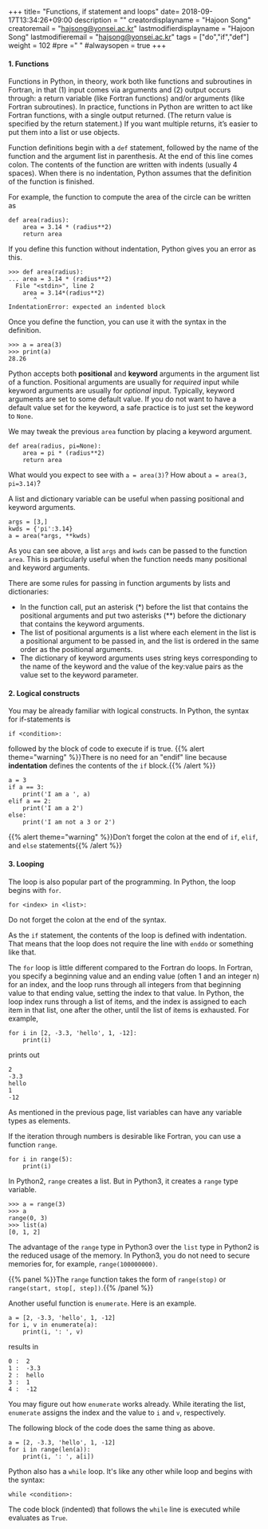 +++
title= "Functions, if statement and loops"
date= 2018-09-17T13:34:26+09:00
description = ""
creatordisplayname = "Hajoon Song"
creatoremail = "hajsong@yonsei.ac.kr"
lastmodifierdisplayname = "Hajoon Song"
lastmodifieremail = "hajsong@yonsei.ac.kr"
tags = ["do","if","def"]
weight = 102
#pre ="<i class='fa fa-edit' ></i> "
#alwaysopen = true
+++

#### 1. Functions
Functions in Python, in theory, work both like functions and subroutines in Fortran, in that (1) input comes via arguments and (2) output occurs through: a return variable (like Fortran functions) and/or arguments (like Fortran subroutines).
In practice, functions in Python are written to act like Fortran functions, with a single output returned. (The return value is specified by the return statement.) If you want multiple returns, it’s easier to put them into a list or use objects.

Function definitions begin with a ```def``` statement, followed by the name of the function and the argument list in parenthesis. At the end of this line comes colon. The contents of the function are written with indents (usually 4 spaces). When there is no indentation, Python assumes that the definition of the function is finished.

For example, the function to compute the area of the circle can be written as
```
def area(radius):
    area = 3.14 * (radius**2)
    return area
```
If you define this function without indentation, Python gives you an error as this.
```
>>> def area(radius):
... area = 3.14 * (radius**2)
  File "<stdin>", line 2
    area = 3.14*(radius**2)
       ^
IndentationError: expected an indented block
```
Once you define the function, you can use it with the syntax in the definition.
```
>>> a = area(3)
>>> print(a)
28.26
```

Python accepts both **positional** and **keyword** arguments in the argument list of a function.
Positional arguments are usually for *required* input while keyword arguments are usually for *optional* input.
Typically, keyword arguments are set to some default value. If you do not want to have a default value set for the keyword, a safe practice is to just set the keyword to ```None```.

We may tweak the previous ```area``` function by placing a keyword argument.
```
def area(radius, pi=None):
    area = pi * (radius**2)
    return area
```
What would you expect to see with ```a = area(3)```? How about ```a = area(3, pi=3.14)```?

A list and dictionary variable can be useful when passing positional and keyword arguments.
```
args = [3,]
kwds = {'pi':3.14}
a = area(*args, **kwds)
```
As you can see above, a list ```args``` and ```kwds``` can be passed to the function ```area```.
This is particularly useful when the function needs many positional and keyword arguments.

There are some rules for passing in function arguments by lists and dictionaries:

+ In the function call, put an asterisk (*) before the list that contains the
positional arguments and put two asterisks (**) before the dictionary that
contains the keyword arguments.
+ The list of positional arguments is a list where each element in the list
is a positional argument to be passed in, and the list is ordered in the
same order as the positional arguments.
+ The dictionary of keyword arguments uses string keys corresponding
to the name of the keyword and the value of the key:value pairs as the
value set to the keyword parameter.

#### 2. Logical constructs
You may be already familiar with logical constructs. In Python, the syntax for if-statements is
```
if <condition>:
```
followed by the block of code to execute if <condition> is true.
{{% alert theme="warning" %}}There is no need for an "endif" line because **indentation** defines the contents of the ```if``` block.{{% /alert %}}
```
a = 3
if a == 3:
    print('I am a ', a)
elif a == 2:
    print('I am a 2')
else:
    print('I am not a 3 or 2')
```
{{% alert theme="warning" %}}Don’t forget the colon at the end of ```if```, ```elif```, and ```else``` statements{{% /alert %}}

#### 3. Looping
The loop is also popular part of the programming. In Python, the loop begins with ```for```.
```
for <index> in <list>:
```
Do not forget the colon at the end of the syntax.

As the ```if``` statement, the contents of the loop is defined with indentation. That means that the loop does not require the line with ```enddo``` or something like that.

The ```for``` loop is little different compared to the Fortran do loops.
In Fortran, you specify a beginning value and an ending value (often 1 and an integer n) for an index, and the loop runs through all integers from that beginning value to that ending value, setting the index to that value.
In Python, the loop index runs through a list of items, and the index is assigned to each item in that list, one after the other, until the list of items is exhausted. For example,
```
for i in [2, -3.3, 'hello', 1, -12]:
    print(i)
```
prints out
```
2
-3.3
hello
1
-12
```
As mentioned in the previous page, list variables can have any variable types as elements.

If the iteration through numbers is desirable like Fortran, you can use a function ```range```.
```
for i in range(5):
    print(i)
```
In Python2, ```range``` creates a list. But in Python3, it creates a ```range``` type variable.
```
>>> a = range(3)
>>> a
range(0, 3)
>>> list(a)
[0, 1, 2]
```
The advantage of the ```range``` type in Python3 over the ```list``` type in Python2 is the reduced usage of the memory. In Python3, you do not need to secure memories for, for example, ```range(100000000)```.

{{% panel %}}The ```range``` function takes the form of ```range(stop)``` or ```range(start, stop[, step])```.{{% /panel %}}

Another useful function is ```enumerate```. Here is an example.
```
a = [2, -3.3, 'hello', 1, -12]
for i, v in enumerate(a):
    print(i, ': ', v)
```
results in
```
0 :  2
1 :  -3.3
2 :  hello
3 :  1
4 :  -12
```
You may figure out how ```enumerate``` works already. While iterating the list, ```enumerate``` assigns the index and the value to ```i``` and ```v```, respectively.

The following block of the code does the same thing as above.
```
a = [2, -3.3, 'hello', 1, -12]
for i in range(len(a)):
    print(i, ': ', a[i])
```

Python also has a ```while``` loop. It's like any other while loop and begins with the syntax:
```
while <condition>:
```
The code block (indented) that follows the ```while``` line is executed while *<condition>* evaluates as ```True```.
